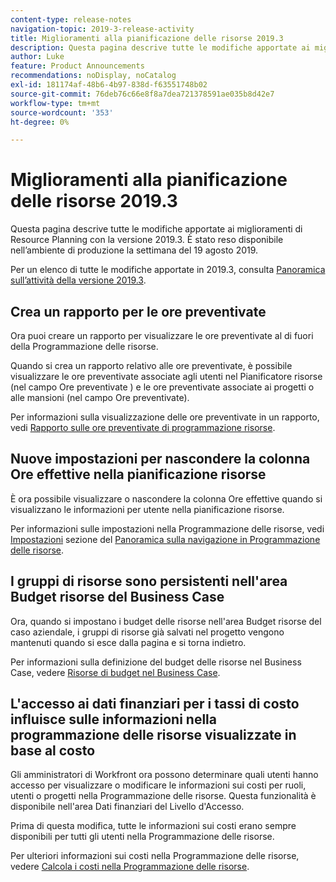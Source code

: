 ```yaml
---
content-type: release-notes
navigation-topic: 2019-3-release-activity
title: Miglioramenti alla pianificazione delle risorse 2019.3
description: Questa pagina descrive tutte le modifiche apportate ai miglioramenti di Resource Planning con la versione 2019.3. È stato reso disponibile nell’ambiente di produzione la settimana del 19 agosto 2019.
author: Luke
feature: Product Announcements
recommendations: noDisplay, noCatalog
exl-id: 181174af-48b6-4b97-838d-f63551748b02
source-git-commit: 76deb76c66e8f8a7dea721378591ae035b8d42e7
workflow-type: tm+mt
source-wordcount: '353'
ht-degree: 0%

---
```


# Miglioramenti alla pianificazione delle risorse 2019.3

Questa pagina descrive tutte le modifiche apportate ai miglioramenti di Resource Planning con la versione 2019.3. È stato reso disponibile nell’ambiente di produzione la settimana del 19 agosto 2019.

Per un elenco di tutte le modifiche apportate in 2019.3, consulta [Panoramica sull’attività della versione 2019.3](../../../../product-announcements/product-releases/quarterly-release-archive/2019.3-release-activity/2019.3-release-activity-overview.md).

## Crea un rapporto per le ore preventivate

Ora puoi creare un rapporto per visualizzare le ore preventivate al di fuori della Programmazione delle risorse.

Quando si crea un rapporto relativo alle ore preventivate, è possibile visualizzare le ore preventivate associate agli utenti nel Pianificatore risorse (nel campo Ore preventivate ) e le ore preventivate associate ai progetti o alle mansioni (nel campo Ore preventivate).

Per informazioni sulla visualizzazione delle ore preventivate in un rapporto, vedi [Rapporto sulle ore preventivate di programmazione risorse](../../../../resource-mgmt/resource-planning/report-on-budgeted-hours.md).

## Nuove impostazioni per nascondere la colonna Ore effettive nella pianificazione risorse

È ora possibile visualizzare o nascondere la colonna Ore effettive quando si visualizzano le informazioni per utente nella pianificazione risorse.

Per informazioni sulle impostazioni nella Programmazione delle risorse, vedi [Impostazioni](../../../../resource-mgmt/resource-planning/resource-planner-navigation.md#settings) sezione del [Panoramica sulla navigazione in Programmazione delle risorse](../../../../resource-mgmt/resource-planning/resource-planner-navigation.md).

## I gruppi di risorse sono persistenti nell&#39;area Budget risorse del Business Case

Ora, quando si impostano i budget delle risorse nell&#39;area Budget risorse del caso aziendale, i gruppi di risorse già salvati nel progetto vengono mantenuti quando si esce dalla pagina e si torna indietro.

Per informazioni sulla definizione del budget delle risorse nel Business Case, vedere [Risorse di budget nel Business Case](../../../../manage-work/projects/define-a-business-case/budget-resources-in-business-case.md).

## L&#39;accesso ai dati finanziari per i tassi di costo influisce sulle informazioni nella programmazione delle risorse visualizzate in base al costo

Gli amministratori di Workfront ora possono determinare quali utenti hanno accesso per visualizzare o modificare le informazioni sui costi per ruoli, utenti o progetti nella Programmazione delle risorse. Questa funzionalità è disponibile nell&#39;area Dati finanziari del Livello d&#39;Accesso.

Prima di questa modifica, tutte le informazioni sui costi erano sempre disponibili per tutti gli utenti nella Programmazione delle risorse.

Per ulteriori informazioni sui costi nella Programmazione delle risorse, vedere [Calcola i costi nella Programmazione delle risorse](../../../../resource-mgmt/resource-planning/calculate-costs-resource-planner.md).

